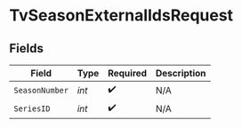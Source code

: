 # TvSeasonExternalIdsRequest


## Fields

| Field              | Type               | Required           | Description        |
| ------------------ | ------------------ | ------------------ | ------------------ |
| `SeasonNumber`     | *int*              | :heavy_check_mark: | N/A                |
| `SeriesID`         | *int*              | :heavy_check_mark: | N/A                |